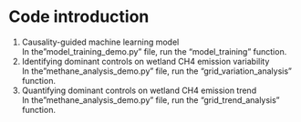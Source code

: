 # Code introduction
1)	Causality-guided machine learning model  
In the”model_training_demo.py” file, run the “model_training” function.  
2) Identifying dominant controls on wetland CH4 emission variability  
In the”methane_analysis_demo.py” file, run the “grid_variation_analysis” function.  
3) Quantifying dominant controls on wetland CH4 emission trend  
In the”methane_analysis_demo.py” file, run the “grid_trend_analysis” function.
